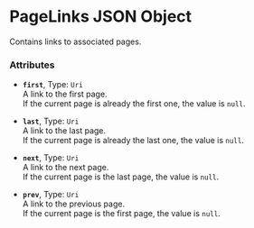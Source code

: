 # PageLinks JSON Object

Contains links to associated pages.

### Attributes

* **`first`**, Type: `Uri`  
A link to the first page.  
If the current page is already the first one, the value is `null`.

* **`last`**, Type: `Uri`  
A link to the last page.  
If the current page is already the last one, the value is `null`.

* **`next`**, Type: `Uri`  
A link to the next page.  
If the current page is the last page, the value is `null`.

* **`prev`**, Type: `Uri`  
A link to the previous page.  
If the current page is the first page, the value is `null`.